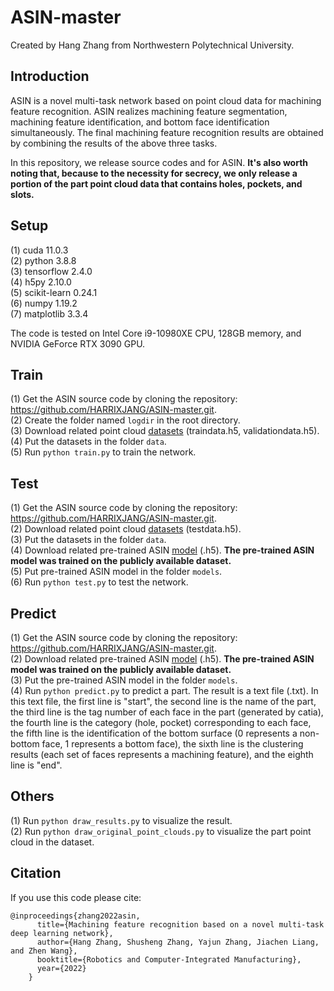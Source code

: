 # ASIN-master
Created by Hang Zhang from Northwestern Polytechnical University.

## Introduction
ASIN is a novel multi-task network based on point cloud data for machining feature recognition. ASIN realizes machining feature segmentation, machining feature identification, and bottom face identification simultaneously. The final machining feature recognition results are obtained by combining the results of the above three tasks. 

In this repository, we release source codes and for ASIN. **It's also worth noting that, because to the necessity for secrecy, we only release a portion of the part point cloud data that contains holes, pockets, and slots.**

## Setup
(1)	cuda 11.0.3  
(2)	python 3.8.8  
(3)	tensorflow 2.4.0  
(4)	h5py 2.10.0  
(5)	scikit-learn 0.24.1  
(6)	numpy 1.19.2  
(7)	matplotlib 3.3.4  

The code is tested on Intel Core i9-10980XE CPU, 128GB memory, and NVIDIA GeForce RTX 3090 GPU. 

## Train
(1)	Get the ASIN source code by cloning the repository: https://github.com/HARRIXJANG/ASIN-master.git.  
(2)	Create the folder named `logdir` in the root directory.  
(3)	Download related point cloud [datasets](https://drive.google.com/drive/folders/1ux1-LsM1O7J3ufHFS5a0BlARX1qIEP1d?usp=sharing) (traindata.h5, validationdata.h5).   
(4)	Put the datasets in the folder `data`.  
(5)	Run `python train.py` to train the network.  

## Test 
(1)	Get the ASIN source code by cloning the repository: https://github.com/HARRIXJANG/ASIN-master.git.  
(2)	Download related  point cloud [datasets](https://drive.google.com/drive/folders/1ux1-LsM1O7J3ufHFS5a0BlARX1qIEP1d?usp=sharing) (testdata.h5).   
(3)	Put the datasets in the folder `data`.  
(4)	Download related pre-trained ASIN [model](https://drive.google.com/drive/folders/1Ha-Q2G3AzqQI4RZEB_18ZAZIYyMx1FPb?usp=sharing) (.h5). **The pre-trained ASIN model was trained on the publicly available dataset.**  
(5)	Put pre-trained ASIN model in the folder `models`.  
(6)	Run `python test.py` to test the network.  

## Predict
(1)	Get the ASIN source code by cloning the repository: https://github.com/HARRIXJANG/ASIN-master.git.  
(2)	Download related pre-trained ASIN [model](https://drive.google.com/drive/folders/1Ha-Q2G3AzqQI4RZEB_18ZAZIYyMx1FPb?usp=sharing) (.h5). **The pre-trained ASIN model was trained on the publicly available dataset.**  
(3)	Put the pre-trained ASIN model in the folder `models`.  
(4)	Run `python predict.py` to predict a part. The result is a text file (.txt). In this text file, the first line is "start", the second line is the name of the part, the third line is the tag number of each face in the part (generated by catia), the fourth line is the category (hole, pocket) corresponding to each face, the fifth line is the identification of the bottom surface (0 represents a non-bottom face, 1 represents a bottom face), the sixth line is the clustering results (each set of faces represents a machining feature), and the eighth line is "end".  

## Others
(1)	Run `python draw_results.py` to visualize the result.  
(2)	Run `python draw_original_point_clouds.py` to visualize the part point cloud in the dataset.  

## Citation
If you use this code please cite:  
```
@inproceedings{zhang2022asin,  
      title={Machining feature recognition based on a novel multi-task deep learning network},  
      author={Hang Zhang, Shusheng Zhang, Yajun Zhang, Jiachen Liang, and Zhen Wang},  
      booktitle={Robotics and Computer-Integrated Manufacturing},  
      year={2022}  
    }
